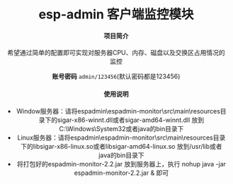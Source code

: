 <h1 style="text-align: center">esp-admin 客户端监控模块</h1>
<div style="text-align: center">

#### 项目简介
希望通过简单的配置即可实现对服务器CPU、内存、磁盘以及交换区占用情况的监控

**账号密码** ```admin/123456```(默认密码都是123456)

####  使用说明
- Window服务器：请将espadmin\espadmin-monitor\src\main\resources目录下的sigar-x86-winnt.dll或者sigar-amd64-winnt.dll 放到C:\Windows\System32或者java的bin目录下
- Linux服务器：请将espadmin\espadmin-monitor\src\main\resources目录下的libsigar-x86-linux.so或者libsigar-amd64-linux.so 放到/usr/lib或者java的bin目录下
- 将打包好的espadmin-monitor-2.2.jar 放到服务器上，执行 nohup java -jar espadmin-monitor-2.2.jar & 即可
